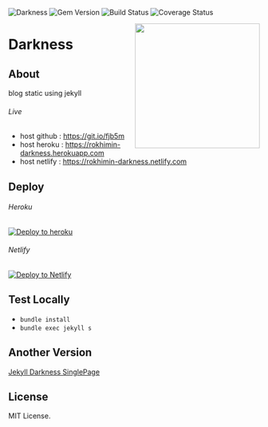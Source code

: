 ![Darkness](https://img.shields.io/badge/jekyll-Darkness-%23222)
![Gem Version](https://img.shields.io/badge/Gem-v%202.6.3-red)
![Build Status](https://travis-ci.com/rokhimin/Darkness.svg?branch=master)
![Coverage Status](https://img.shields.io/badge/coverage-99%25-green)

<a href="https://github.com/rokhimin/Darkness"><img src="https://media.tenor.com/images/0a3605d63dcca393d5b50f78e3cc87b0/tenor.gif" width="250" align="right"/></a>
# Darkness
## About
blog static using jekyll 

###### Live
- host github : https://git.io/fjb5m
- host heroku : https://rokhimin-darkness.herokuapp.com
- host netlify : https://rokhimin-darkness.netlify.com

## Deploy

###### Heroku
[![Deploy to heroku](https://www.herokucdn.com/deploy/button.png)](https://dashboard.heroku.com/new?button-url=https://github.com/rokhimin/Darkness/tree/deploy_heroku&template=https://github.com/rokhimin/jekyll-darkness/tree/deploy_heroku) 

###### Netlify
 [![Deploy to Netlify](https://www.netlify.com/img/deploy/button.svg)](https://app.netlify.com/start/deploy?repository=https://github.com/rokhimin/jekyll-netlify)

## Test Locally
- ``bundle install``
- ``bundle exec jekyll s``

## Another Version
[Jekyll Darkness SinglePage](https://github.com/rokhimin/jekyll-darkness-singlepage)

## License 
MIT License.
